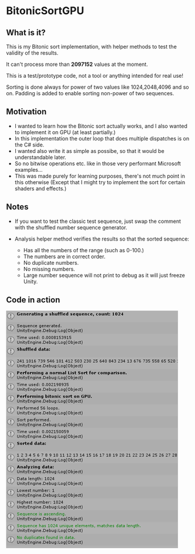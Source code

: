 # BitonicSortGPU

## What is it?
This is my Bitonic sort implementation, with helper methods to test the validity of the results.

It can't process more than **2097152** values at the moment.

This is a test/prototype code, not a tool or anything intended for real use!

Sorting is done always for power of two values like 1024,2048,4096 and so on. Padding is added to enable sorting non-power of two sequences.

## Motivation
- I wanted to learn how the Bitonic sort actually works, and I also wanted to implement it on GPU (at least partially.)
- In this implementation the outer loop that does multiple dispatches is on the C# side.
- I wanted also write it as simple as possibe, so that it would be understandable later.
- So no bitwise operations etc. like in those very performant Microsoft examples...
- This was made purely for learning purposes, there's not much point in this otherwise (Except that I might try to implement the sort for certain shaders and effects.)

## Notes
- If you want to test the classic test sequence, just swap the comment with the shuffled number sequence generator.

-  Analysis helper method verifies the results so that the sorted sequence:
    - Has all the numbers of the range (such as 0-100.)
    - The numbers are in correct order.
    - No duplicate numbers.
    - No missing numbers.
    - Large number sequence will not print to debug as it will just freeze Unity.

## Code in action
![Bitonic sort in action](bitonicsortGPU.png)